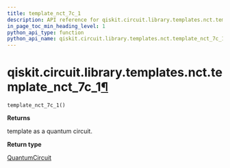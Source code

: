 ```yaml
---
title: template_nct_7c_1
description: API reference for qiskit.circuit.library.templates.nct.template_nct_7c_1
in_page_toc_min_heading_level: 1
python_api_type: function
python_api_name: qiskit.circuit.library.templates.nct.template_nct_7c_1
---
```


# qiskit.circuit.library.templates.nct.template\_nct\_7c\_1[¶](#qiskit-circuit-library-templates-nct-template-nct-7c-1 "Permalink to this headline")

<span id="qiskit.circuit.library.templates.nct.template_nct_7c_1" />

`template_nct_7c_1()`

**Returns**

template as a quantum circuit.

**Return type**

[QuantumCircuit](qiskit.circuit.QuantumCircuit "qiskit.circuit.QuantumCircuit")

